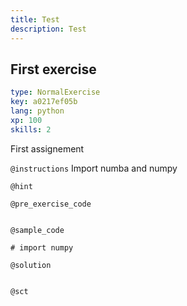 ```yaml
---
title: Test
description: Test
---
```


## First exercise

```yaml
type: NormalExercise
key: a0217ef05b
lang: python
xp: 100
skills: 2
```

First assignement

`@instructions`
Import numba and numpy

`@hint`


`@pre_exercise_code`
```{python}

```

`@sample_code`
```{python}
# import numpy
```

`@solution`
```{python}

```

`@sct`
```{python}

```
